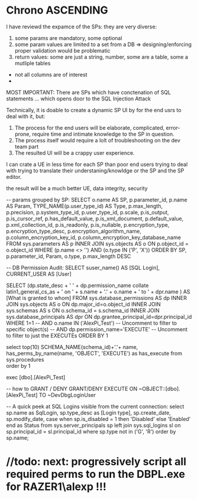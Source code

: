 # Chrono ASCENDING

I have reviewd the expamce of the SPs: they are very diverse:
1. some params are mandatory, some optional
2. some param values are limited to a set from a DB
 => designing/enforcing proper validation would be problematic
3. return values: some are just a string, number, some are a table, some a mutliple tables
  - not all columns are of interest
  - 
MOST IMPORTANT:
There are SPs which have conctenation of SQL statements ... which opens door to the SQL Injection Attack


Technically, it is doable to create a dynamic SP UI by for the end usrs to deal with it, but:
1. The process for the end users will be elaborate, complicated, error-prone, require time and intimate knowledge to the SP in question.
2. The process itself would require a lolt of troubleshooting on the dev team part
3. The resulted UI will be a crappy user experience.


I can crate a UE in less time for each SP than poor end users trying to deal with trying to translate their understaning/knowldge or the SP and the SP editor.

the result will be a much better UE, data integrity, security




-- params grouped by SP:
SELECT     o.name AS SP, p.parameter_id, p.name AS Param, TYPE_NAME(p.user_type_id) AS Type, p.max_length, p.precision, p.system_type_id, p.user_type_id, p.scale, p.is_output, p.is_cursor_ref, p.has_default_value, p.is_xml_document, p.default_value, p.xml_collection_id, p.is_readonly, p.is_nullable, p.encryption_type, p.encryption_type_desc, p.encryption_algorithm_name, p.column_encryption_key_id, p.column_encryption_key_database_name
FROM        sys.parameters AS p INNER JOIN sys.objects AS o ON p.object_id = o.object_id
WHERE     (p.name <> '') AND (o.type IN ('P', 'X'))
ORDER BY SP, p.parameter_id, Param, o.type, p.max_length DESC


-- DB Permission Audit:
SELECT suser_name() AS [SQL Login], CURRENT_USER AS [User]

SELECT (dp.state_desc + ' ' + dp.permission_name collate latin1_general_cs_as + ' on ' + s.name + '.' + o.name + ' to ' + dpr.name 	) AS [What is granted to whom]
FROM sys.database_permissions AS dp
  INNER JOIN sys.objects AS o ON dp.major_id=o.object_id
  INNER JOIN sys.schemas AS s ON o.schema_id = s.schema_id
  INNER JOIN sys.database_principals AS dpr ON dp.grantee_principal_id=dpr.principal_id
WHERE 1=1
    --	AND o.name IN ('AlexPi_Test')       -- Uncomment to filter to specific object(s)
		--  AND dp.permission_name='EXECUTE'    -- Uncomment to filter to just the EXECUTEs
ORDER BY 1

select top(10) SCHEMA_NAME(schema_id)+'.'+ name,     has_perms_by_name(name, 'OBJECT', 'EXECUTE') as has_execute from sys.procedures  
order by 1

exec [dbo].[AlexPi_Test] 

-- how to GRANT / DENY
GRANT/DENY EXECUTE ON ~OBJECT::[dbo].[AlexPi_Test] TO ~DevDbgLoginUser 



-- A quick peek at SQL Logins visible from the current connection:
select sp.name       as SqlLogin,
       sp.type_desc  as [Login type],
       sp.create_date,
       sp.modify_date,
       case when sp.is_disabled = 1 then 'Disabled' else 'Enabled' end as Status
from sys.server_principals sp left join sys.sql_logins sl on sp.principal_id = sl.principal_id
where sp.type not in ('G', 'R')
order by sp.name;

# //todo: next: progressively script all required perms to run the DBPL.exe for RAZER1\alexp !!!
